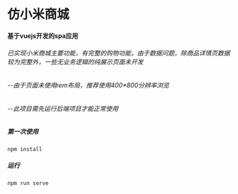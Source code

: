 # 仿小米商城

#### 基于vuejs开发的spa应用

###### 已实现小米商城主要功能，有完整的购物功能，由于数据问题，除商品详情页数据较为完整外，一些无业务逻辑的纯展示页面未开发

###### --由于页面未使用rem布局，推荐使用400*800分辨率浏览

###### --此项目需先运行后端项目才能正常使用

##### 第一次使用

```
npm install
```
##### 运行

```
npm run serve

```
